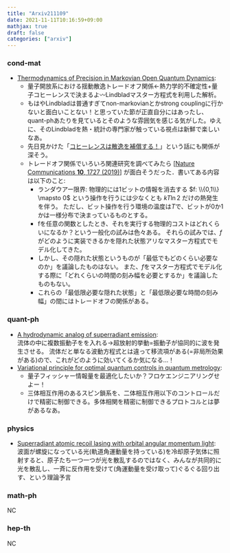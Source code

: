 ```yaml
---
title: "Arxiv211109"
date: 2021-11-11T10:16:59+09:00
mathjax: true
draft: false
categories: ["arxiv"]
---
```

### cond-mat
- [Thermodynamics of Precision in Markovian Open Quantum Dynamics](https://arxiv.org/abs/2111.04599):  
  - 量子開放系における揺動散逸トレードオフ関係←熱力学的不確定性+量子コヒーレンスで決まるよ〰︎Lindbladマスター方程式を利用した解析。
  - もはやLindbladは普通すぎてnon-markovianとかstrong couplingに行かないと面白いことない！と思っていた節が正直自分にはあったし、quant-phあたりを見ているとそのような雰囲気を感じる気がした。ゆえに、そのLindbladを熱・統計の専門家が触っている視点は新鮮で楽しいなあ。
  - 先日見かけた「[コヒーレンスは散逸を補償する！](https://link.aps.org/doi/10.1103/PhysRevLett.127.190604)」という話にも関係が深そう。
  - トレードオフ関係でいろいろ関連研究を調べてみたら [[Nature Communications **10**, 1727 (2019)](https://www.nature.com/articles/s41467-019-09542-x)] が面白そうだった．書いてある内容は以下のこと:
    - ランダウアー限界:
    物理的には1ビットの情報を消去する
    $f: \\{0,1\\} \mapsto 0$
    という操作を行うには少なくとも
    $kT \ln2$
    だけの熱発生を伴う。
    ただし、ビット操作を行う環境の温度は$T$で、ビットが0か1かは一様分布で決まっているものとする。
    - fを任意の関数としたとき、それを実行する物理的コストはどれくらいになるか？という一般化の試みは色々ある。
    それらの試みでは、$f$がどのように実装できるかを隠れた状態アリなマスター方程式でモデル化してきた。
    - しかし、その隠れた状態というものが「最低でもどのくらい必要なのか」を議論したものはない。 
    また、$f$をマスター方程式でモデル化する際に「どれくらいの時間の刻み幅を必要とするか」を議論したものもない。
    - これらの「最低限必要な隠れた状態」と「最低限必要な時間の刻み幅」の間にはトレードオフの関係がある。


### quant-ph
- [A hydrodynamic analog of superradiant emission](https://arxiv.org/abs/2111.04687):  
流体の中に複数振動子をを入れる→超放射的挙動=振動子が協同的に波を発生させる。
流体だと単なる波動方程式とは違って移流項がある(=非局所効果がある)ので、これがどのように効いてくるか気になる…！
- [Variational principle for optimal quantum controls in quantum metrology](https://arxiv.org/abs/2111.04117):  
  - 量子フィッシャー情報量を最適化したいか？フロケエンジニアリングせよー！
  - 三体相互作用のあるスピン鎖系を、二体相互作用以下のコントロールだけで精密に制御できる。多体相関を精密に制御できるプロトコルとは夢があるなあ。


### physics
- [Superradiant atomic recoil lasing with orbital angular momentum light](https://arxiv.org/abs/2111.03896):  
波面が螺旋になっている光(軌道角運動量を持っている)を冷却原子気体に照射すると、原子たち一つ一つが光を散乱するのではなく、みんなが共同的に光を散乱し、一斉に反作用を受けて(角運動量を受け取って)ぐるぐる回り出す、という理論予言


### math-ph
NC


### hep-th
NC
